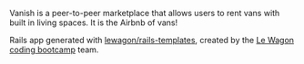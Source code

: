 Vanish is a peer-to-peer marketplace that allows users to rent vans with built in living spaces. It is the Airbnb of vans!

Rails app generated with [lewagon/rails-templates](https://github.com/lewagon/rails-templates), created by the [Le Wagon coding bootcamp](https://www.lewagon.com) team.
